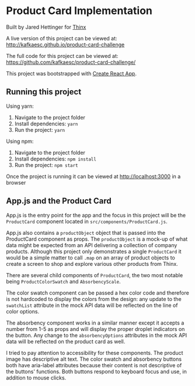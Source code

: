 # Product Card Implementation

Built by Jared Hettinger for [Thinx](https://www.thinx.com/)

A live version of this project can be viewed at: http://kafkaesc.github.io/product-card-challenge

The full code for this project can be viewed at: https://github.com/kafkaesc/product-card-challenge/

This project was bootstrapped with [Create React App](https://github.com/facebook/create-react-app).

## Running this project

Using yarn:

1. Navigate to the project folder
1. Install dependencies: `yarn`
1. Run the project: `yarn`

Using npm:

1. Navigate to the project folder
1. Install dependencies: `npm install`
1. Run the project: `npm start`

Once the project is running it can be viewed at [http://localhost:3000](http://localhost:3000) in a browser

## App.js and the Product Card

App.js is the entry point for the app and the focus in this project will be the `ProductCard` component located in `src/components/ProductCard.js`.

App.js also contains a `productObject` object that is passed into the ProductCard component as props. The `productObject` is a mock-up of what data might be expected from an API delivering a collection of company products. Although this project only demonstrates a single `ProductCard` it would be a simple matter to call `.map` on an array of product objects to create a screen to shop and explore various other products from Thinx.

There are several child components of `ProductCard`, the two most notable being `ProductColorSwatch` and `AbsorbencyScale`.

The color swatch component can be passed a hex color code and therefore is not hardcoded to display the colors from the design: any update to the `swatchList` attribute in the mock API data will be reflected on the line of color options.

The absorbency component works in a similar manner except it accepts a number from 1-5 as props and will display the proper droplet indicators on the button. Any change to the `absorbencyOptions` attributes in the mock API data will be reflected on the product card as well.

I tried to pay attention to accessibility for these components. The product image has descriptive alt text. The color swatch and absorbency buttons both have aria-label attributes because their content is not descriptive of the buttons' functions. Both buttons respond to keyboard focus and use, in addition to mouse clicks.
